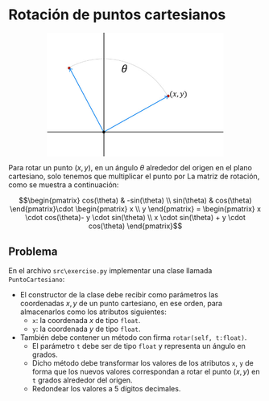 Rotación de puntos cartesianos
================================================

<div style="display: flex; justify-content:center;">
    <img src="rotacion.jpg" width="350" height="100%">
</div>

Para rotar un punto $(x,y)$, en un ángulo $\theta$ alrededor del origen en el plano cartesiano, solo tenemos que multiplicar el punto por La matriz de rotación, como se muestra a continuación:

$$\begin{pmatrix}
cos(\theta) & -sin(\theta) \\
sin(\theta) & cos(\theta) 
\end{pmatrix}\cdot
\begin{pmatrix}
x  \\
y
\end{pmatrix}
= \begin{pmatrix}
x \cdot cos(\theta)- y \cdot sin(\theta)  \\
x \cdot sin(\theta) + y \cdot cos(\theta) 
\end{pmatrix}$$

Problema
--------

En el archivo `src\exercise.py` implementar una clase llamada `PuntoCartesiano`:

* El constructor de la clase debe recibir como parámetros las coordenadas $x,y$ de un punto cartesiano, en ese orden, para almacenarlos como los atributos siguientes:
    * `x`: la coordenada $x$ de tipo `float`.
    * `y`: la coordenada $y$ de tipo `float`.
* También debe contener un método con firma `rotar(self, t:float)`.
    * El parámetro `t` debe ser de tipo `float` y representa un ángulo en grados.
    * Dicho método debe transformar los valores de los atributos `x`, `y` de forma que los nuevos valores correspondan a rotar el punto $(x, y)$ en `t` grados alrededor del origen.
    * Redondear los valores a 5 dígitos decimales.

